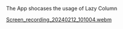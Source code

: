 The App shocases the usage of Lazy Column

[Screen_recording_20240212_101004.webm](https://github.com/SOUMEN-PAL/Android_practice_Dummy/assets/112452467/71b4969b-6535-4dab-8e04-03072e740576)
